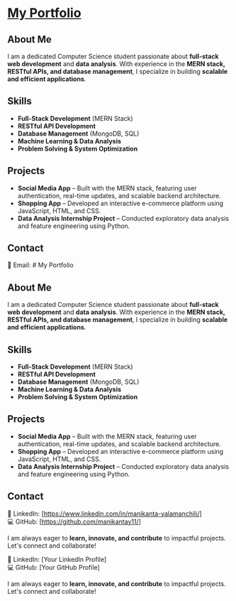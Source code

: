 # [My Portfolio](https://manikantay11.github.io/portfolio/)

## About Me

I am a dedicated Computer Science student passionate about **full-stack web development** and **data analysis**. With experience in the **MERN stack, RESTful APIs, and database management**, I specialize in building **scalable and efficient applications**.

## Skills

- **Full-Stack Development** (MERN Stack)
- **RESTful API Development**
- **Database Management** (MongoDB, SQL)
- **Machine Learning & Data Analysis**
- **Problem Solving & System Optimization**

## Projects

- **Social Media App** – Built with the MERN stack, featuring user authentication, real-time updates, and scalable backend architecture.
- **Shopping App** – Developed an interactive e-commerce platform using JavaScript, HTML, and CSS.
- **Data Analysis Internship Project** – Conducted exploratory data analysis and feature engineering using Python.

## Contact

📧 Email: # My Portfolio

## About Me

I am a dedicated Computer Science student passionate about **full-stack web development** and **data analysis**. With experience in the **MERN stack, RESTful APIs, and database management**, I specialize in building **scalable and efficient applications**.

## Skills

- **Full-Stack Development** (MERN Stack)
- **RESTful API Development**
- **Database Management** (MongoDB, SQL)
- **Machine Learning & Data Analysis**
- **Problem Solving & System Optimization**

## Projects

- **Social Media App** – Built with the MERN stack, featuring user authentication, real-time updates, and scalable backend architecture.
- **Shopping App** – Developed an interactive e-commerce platform using JavaScript, HTML, and CSS.
- **Data Analysis Internship Project** – Conducted exploratory data analysis and feature engineering using Python.

## Contact

📂 LinkedIn: [https://www.linkedin.com/in/manikanta-yalamanchili/]  
💻 GitHub: [https://github.com/manikantay11/]

I am always eager to **learn, innovate, and contribute** to impactful projects. Let's connect and collaborate!

📂 LinkedIn: [Your LinkedIn Profile]  
💻 GitHub: [Your GitHub Profile]

I am always eager to **learn, innovate, and contribute** to impactful projects. Let's connect and collaborate!

